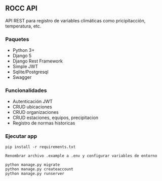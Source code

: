 ## ROCC API

API REST para registro de variables climáticas como pricipitacción, temperatura, etc.

### Paquetes

- Python 3+
- Django 5
- Django Rest Framework
- Simple JWT
- Sqlite/Postgresql
- Swagger

### Funcionalidades

- Autenticación JWT
- CRUD ubicaciones
- CRUD organizaciones
- CRUD estaciones, equipos, precipitacion
- Registro de normas historicas

### Ejecutar app

```
pip install -r requirements.txt

Renombrar archivo .example a .env y configurar variables de entorno

python manage.py migrate
python manage.py createaccount
python manage.py runserver

```
